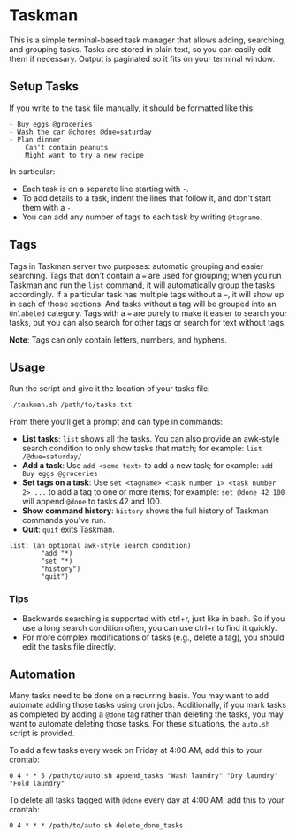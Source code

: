 # Taskman

This is a simple terminal-based task manager that allows adding, searching, and grouping tasks.
Tasks are stored in plain text, so you can easily edit them if necessary.
Output is paginated so it fits on your terminal window.

## Setup Tasks
If you write to the task file manually, it should be formatted like this:

```text
- Buy eggs @groceries
- Wash the car @chores @due=saturday
- Plan dinner
    Can't contain peanuts
    Might want to try a new recipe
```

In particular:
- Each task is on a separate line starting with `-`.
- To add details to a task, indent the lines that follow it, and don't start them with a `-`.
- You can add any number of tags to each task by writing `@tagname`.

## Tags
Tags in Taskman server two purposes: automatic grouping and easier searching.
Tags that don't contain a `=` are used for grouping; when you run Taskman and run the `list` command, it will automatically group the tasks accordingly.
If a particular task has multiple tags without a `=`, it will show up in each of those sections.
And tasks without a tag will be grouped into an `Unlabeled` category.
Tags with a `=` are purely to make it easier to search your tasks, but you can also search for other tags or search for text without tags.

**Note**: Tags can only contain letters, numbers, and hyphens.

## Usage
Run the script and give it the location of your tasks file:
```bash
./taskman.sh /path/to/tasks.txt
```
From there you'll get a prompt and can type in commands:
- **List tasks**: `list` shows all the tasks.
You can also provide an awk-style search condition to only show tasks that match; for example: `list /@due=saturday/`
- **Add a task**: Use `add <some text>` to add a new task; for example: `add Buy eggs @groceries`
- **Set tags on a task**: Use `set <tagname> <task number 1> <task number 2> ...` to add a tag to one or more items; for example: `set @done 42 100` will append `@done` to tasks 42 and 100.
- **Show command history**: `history` shows the full history of Taskman commands you've run.
- **Quit**: `quit` exits Taskman.
```text
list: (an optional awk-style search condition)
        "add "*)
        "set "*)
        "history")
        "quit")
```

### Tips
- Backwards searching is supported with ctrl+r, just like in bash.
So if you use a long search condition often, you can use ctrl+r to find it quickly.
- For more complex modifications of tasks (e.g., delete a tag), you should edit the tasks file directly.

## Automation
Many tasks need to be done on a recurring basis.
You may want to add automate adding those tasks using cron jobs.
Additionally, if you mark tasks as completed by adding a `@done` tag rather than deleting the tasks, you may want to automate deleting those tasks.
For these situations, the `auto.sh` script is provided.

To add a few tasks every week on Friday at 4:00 AM, add this to your crontab:
```cron
0 4 * * 5 /path/to/auto.sh append_tasks "Wash laundry" "Dry laundry" "Fold laundry"
```

To delete all tasks tagged with `@done` every day at 4:00 AM, add this to your crontab:
```cron
0 4 * * * /path/to/auto.sh delete_done_tasks
```
